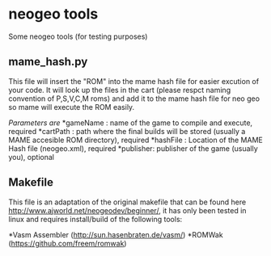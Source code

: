 # neogeo tools
Some neogeo tools (for testing purposes)

## mame_hash.py

This file will insert the "ROM" into the mame hash file for easier excution of your code. It will look up the files in the cart (please respct naming convention of P,S,V,C,M roms) and add it to the mame hash file for neo geo so mame will execute the ROM easily.

_Parameters are_
*gameName : name of the game to compile and execute, required
*cartPath : path where the final builds will be stored (usually a MAME accesible ROM directory), required
*hashFile : Location of the MAME Hash file (neogeo.xml), required
*publisher: publisher of the game (usually you), optional

## Makefile

This file is an adaptation of the original makefile that can be found here http://www.ajworld.net/neogeodev/beginner/, it has only been tested in linux and requires install/build of the following tools:

*Vasm Assembler (http://sun.hasenbraten.de/vasm/)
*ROMWak (https://github.com/freem/romwak)


